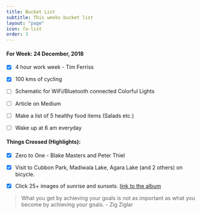 ```yaml
---
title: Bucket List
subtitle: This weeks bucket list
layout: "page"
icon: fa-list
order: 3
---
```

#### For Week: 24 December, 2018
  * [x] 4 hour work week - Tim Ferriss
  * [x] 100 kms of cycling 
  * [ ] Schematic for WiFi/Bluetooth connected Colorful Lights
  * [ ] Article on Medium
  * [ ] Make a list of 5 healthy food items (Salads etc.)
  * [ ] Wake up at 6 am everyday 



#### Things Crossed (Highlights):

  * [x] Zero to One - Blake Masters and Peter Thiel
  * [x] Visit to Cubbon Park, Madiwala Lake, Agara Lake (and 2 others) on bicycle.
  * [x] Click 25+ images of sunrise and sunsets. [link to the album](https://photos.app.goo.gl/rViWvhUWfTMCjSuP7)


>What you get by achieving your goals is not as important as what you become by achieving your goals. - Zig Ziglar